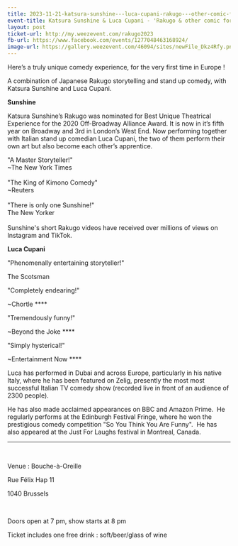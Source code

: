 ```yaml
---
title: 2023-11-21-katsura-sunshine---luca-cupani-rakugo---other-comic-forms
event-title: Katsura Sunshine & Luca Cupani - 'Rakugo & other comic forms'
layout: post
ticket-url: http://my.weezevent.com/rakugo2023
fb-url: https://www.facebook.com/events/1277048463168924/
image-url: https://gallery.weezevent.com/46094/sites/newFile_Dkz4Rfy.png
---
```

<p>
    Here’s a truly unique comedy experience, for the very first time in Europe !</p>
<p>
    A combination of Japanese Rakugo storytelling and stand up comedy, with Katsura Sunshine and Luca Cupani.</p>

<p>
<strong>Sunshine</strong></p>
<p>
    Katsura Sunshine’s Rakugo was nominated for Best Unique Theatrical Experience for the 2020 Off-Broadway Alliance Award. It is now in it’s fifth year on Broadway and 3rd in London’s West End. Now performing together with Italian stand up comedian Luca Cupani, the two of them perform their own art but also become each other’s apprentice.</p>

<p>
    "A Master Storyteller!"<br>
    ~The New York Times<br>
<br>
    "The King of Kimono Comedy"<br>
    ~Reuters<br>
<br>
    "There is only one Sunshine!"<br>
    The New Yorker<br>
<br>
    Sunshine's short Rakugo videos have received over millions of views on Instagram and TikTok.</p>

<p>
<strong>Luca Cupani</strong></p>
<p>
    "Phenomenally entertaining storyteller!"</p>
<p>
    The Scotsman</p>
<p>
    "Completely endearing!"</p>
<p>
    ~Chortle ****</p>

<p>
    "Tremendously funny!"</p>
<p>
    ~Beyond the Joke ****</p>

<p>
    "Simply hysterical!"</p>
<p>
    ~Entertainment Now ****</p>

<p>
    Luca has performed in Dubai and across Europe, particularly in his native Italy, where he has been featured on Zelig, presently the most most successful Italian TV comedy show (recorded live in front of an audience of 2300 people). </p>
<p>
    He has also made acclaimed appearances on BBC and Amazon Prime.  He regularly performs at the Edinburgh Festival Fringe, where he won the prestigious comedy competition "So You Think You Are Funny".  He has also appeared at the Just For Laughs festival in Montreal, Canada. </p>

_________________
  
<p> Venue : Bouche-à-Oreille
<p> Rue Félix Hap 11
<p> 1040 Brussels
<p>  
<p> Doors open at 7 pm, show starts at 8 pm
<p> Ticket includes one free drink : soft/beer/glass of wine
